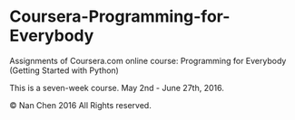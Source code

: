 # Coursera-Programming-for-Everybody
Assignments of Coursera.com online course: Programming for Everybody (Getting Started with Python)

This is a seven-week course. May 2nd - June 27th, 2016.

© Nan Chen 2016 All Rights reserved.
